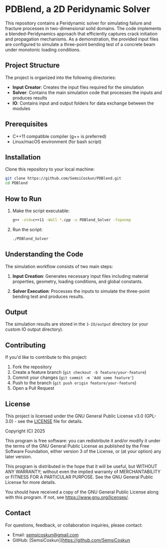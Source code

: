 # PDBlend, a 2D Peridynamic Solver

This repository contains a Peridynamic solver for simulating failure and fracture processes in two-dimensional solid domains. The code implements a blended-Peridynamics approach that efficiently captures crack initiation and propagation mechanisms. As a demonstration, the provided input files are configured to simulate a three-point bending test of a concrete beam under monotonic loading conditions.

## Project Structure

The project is organized into the following directories:

- **Input Creator**: Creates the input files required for the simulation
- **Solver**: Contains the main simulation code that processes the inputs and produces results
- **IO**: Contains input and output folders for data exchange between the modules

## Prerequisites

- C++11 compatible compiler (g++ is preferred)
- Linux/macOS environment (for bash script)

## Installation

Clone this repository to your local machine:

```bash
git clone https://github.com/SemsiCoskun/PDBlend.git
cd PDBlend
```

## How to Run

1. Make the script executable:
   ```bash
   g++ -std=c++11 -Wall *.cpp -o PDBlend_Solver -fopenmp
   ```

2. Run the script:
   ```bash
   ./PDBlend_Solver
   ```

## Understanding the Code

The simulation workflow consists of two main steps:

1. **Input Creation**: Generates necessary input files including material properties, geometry, loading conditions, and global constants.

2. **Solver Execution**: Processes the inputs to simulate the three-point bending test and produces results.

## Output

The simulation results are stored in the `3-IO/output` directory (or your custom IO output directory).

## Contributing

If you'd like to contribute to this project:

1. Fork the repository
2. Create a feature branch (`git checkout -b feature/your-feature`)
3. Commit your changes (`git commit -m 'Add some feature'`)
4. Push to the branch (`git push origin feature/your-feature`)
5. Open a Pull Request

## License

This project is licensed under the GNU General Public License v3.0 (GPL-3.0) - see the [LICENSE](LICENSE) file for details.

Copyright (C) 2025

This program is free software: you can redistribute it and/or modify
it under the terms of the GNU General Public License as published by
the Free Software Foundation, either version 3 of the License, or
(at your option) any later version.

This program is distributed in the hope that it will be useful,
but WITHOUT ANY WARRANTY; without even the implied warranty of
MERCHANTABILITY or FITNESS FOR A PARTICULAR PURPOSE. See the
GNU General Public License for more details.

You should have received a copy of the GNU General Public License
along with this program. If not, see <https://www.gnu.org/licenses/>.

## Contact

For questions, feedback, or collaboration inquiries, please contact:
- Email: semsicoskun@gmail.com
- GitHub: [SemsiCoskun](https://github.com/SemsiCoskun
